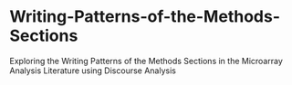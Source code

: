 # Writing-Patterns-of-the-Methods-Sections
Exploring the Writing Patterns of the Methods Sections in the Microarray Analysis Literature using Discourse Analysis
